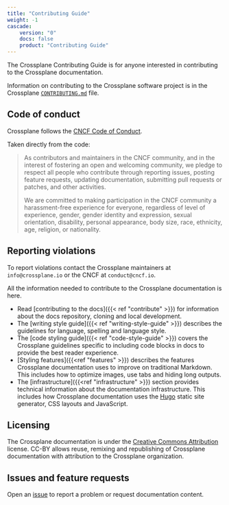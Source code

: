 ```yaml
---
title: "Contributing Guide"
weight: -1
cascade:
    version: "0"
    docs: false
    product: "Contributing Guide"
---
```


The Crossplane Contributing Guide is for anyone interested in contributing to
the Crossplane documentation.

Information on contributing to the Crossplane software project is in the
Crossplane 
[`CONTRIBUTING.md`](https://github.com/crossplane/crossplane/blob/master/CONTRIBUTING.md)
file.

## Code of conduct
Crossplane follows the [CNCF Code of Conduct](https://github.com/cncf/foundation/blob/main/code-of-conduct.md).

Taken directly from the code:
<!-- vale off -->
>As contributors and maintainers in the CNCF community, and in the interest of
>fostering an open and welcoming community, we pledge to respect all people who
>contribute through reporting issues, posting feature requests, updating
>documentation, submitting pull requests or patches, and other activities.
>  
>We are committed to making participation in the CNCF community a
>harassment-free experience for everyone, regardless of level of experience,
>gender, gender identity and expression, sexual orientation, disability,
>personal appearance, body size, race, ethnicity, age, religion, or nationality.
<!-- vale on -->

## Reporting violations
To report violations contact the Crossplane maintainers at `info@crossplane.io`
or the CNCF at `conduct@cncf.io`.


All the information needed to contribute to the Crossplane documentation is
here.

* Read [contributing to the docs]({{< ref "contribute" >}}) for information
  about the docs repository, cloning and local development.
* The [writing style guide]({{< ref "writing-style-guide" >}}) describes the
  guidelines for language, spelling and language style. 
* The [code styling guide]({{< ref "code-style-guide" >}}) covers the Crossplane guidelines
  specific to including code blocks in docs to provide the best reader
  experience.
* [Styling features]({{<ref "features" >}}) describes the features
  Crossplane documentation uses to improve on traditional Markdown. This
  includes how to optimize images, use tabs and hiding long outputs.
* The [infrastructure]({{<ref "infrastructure" >}}) section provides technical
  information about the documentation infrastructure. This includes how
  Crossplane documentation uses the [Hugo](https://gohugo.io/) static site
  generator, CSS layouts and JavaScript.

## Licensing
The Crossplane documentation is under the [Creative Commons
Attribution](https://creativecommons.org/licenses/by/4.0/) license. CC-BY allows
reuse, remixing and republishing of Crossplane documentation with attribution to
the Crossplane organization.

## Issues and feature requests
Open an [issue](https://github.com/crossplane/crossplane/issues)
to report a problem or request documentation content.